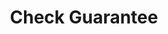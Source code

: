 ---
title: Check Guarantee
excerpt: Checks the guarantee and cancels it if there are reasons to cancel it.
api:
  file: market.json
  operationId: accountsManaging.checkGuarantee
hidden: false
---